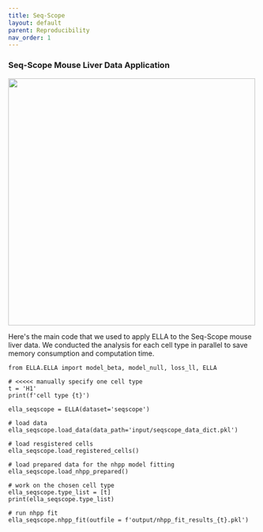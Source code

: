 ```yaml
---
title: Seq-Scope
layout: default
parent: Reproducibility
nav_order: 1
---
```


### Seq-Scope Mouse Liver Data Application

<div style="margin: 0 auto; text-align: left;"> 
<img src="{{ site.baseurl }}/images/rp_seqscope.png" width="500" />
</div>

Here's the main code that we used to apply ELLA to the Seq-Scope mouse liver data. We conducted the analysis for each cell type in parallel to save memory consumption and computation time.

```
from ELLA.ELLA import model_beta, model_null, loss_ll, ELLA

# <<<<< manually specify one cell type
t = 'H1'
print(f'cell type {t}')

ella_seqscope = ELLA(dataset='seqscope')

# load data
ella_seqscope.load_data(data_path='input/seqscope_data_dict.pkl')

# load resgistered cells
ella_seqscope.load_registered_cells()

# load prepared data for the nhpp model fitting
ella_seqscope.load_nhpp_prepared()

# work on the chosen cell type
ella_seqscope.type_list = [t]
print(ella_seqscope.type_list)

# run nhpp fit
ella_seqscope.nhpp_fit(outfile = f'output/nhpp_fit_results_{t}.pkl') 
```

